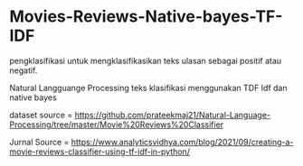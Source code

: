 # Movies-Reviews-Native-bayes-TF-IDF
pengklasifikasi untuk mengklasifikasikan teks ulasan sebagai positif atau negatif. 

Natural Langguange Processing teks klasifikasi menggunakan TDF Idf dan native bayes

dataset source = https://github.com/prateekmaj21/Natural-Language-Processing/tree/master/Movie%20Reviews%20Classifier

Jurnal Source = https://www.analyticsvidhya.com/blog/2021/09/creating-a-movie-reviews-classifier-using-tf-idf-in-python/
